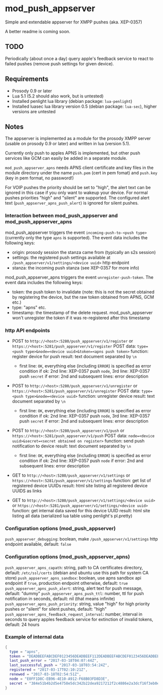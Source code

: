 # mod_push_appserver
Simple and extendable appserver for XMPP pushes (aka. XEP-0357)

A better readme is coming soon.

## TODO
Periodically (about once a day) query apple's feedback service to react to failed pushes (remove push settings for given device).

## Requirements

- Prosody 0.9 or later
- Lua 5.1 (5.2 should also work, but is untested)
- Installed penlight lua library (debian package: `lua-penlight`)
- Installed luasec lua library version 0.5 (debian package: `lua-sec`), higher versions are untested

## Notes
The appserver is implemented as a module for the prosody XMPP server (usable on prosody 0.9 or later) and written in lua (version 5.1).

Currently only push to apples APNS is implemented, but other push services like GCM can easily be added in a separate module.

`mod_push_appserver_apns` needs APNS client certificate and key files in the module directory under the name `push.pem` (cert in pem fomat) and `push.key` (key in pem format, no password!)

For VOIP pushes the priority should be set to "high", the alert text can be ignored in this case if you only want to wakeup your device.
For normal pushes priorities "high" and "silent" are supported. The configured alert text (`push_appserver_apns_push_alert`) is ignored for silent pushes.

### Interaction between mod_push_appserver and mod_push_appserver_apns
mod_push_appserver triggers the event `incoming-push-to-<push type>` (currently only the type `apns` is supported).
The event data includes the following keys:
- origin: prosody session the stanza came from (typically an s2s session)
- settings: the registered push settings available at `/push_appserver/v1/settings/<device uuid>` http endpoint
- stanza: the incoming push stanza (see XEP-0357 for more info)

mod_push_appserver_apns triggers the event `unregister-push-token`.
The event data includes the following keys:
- token: the push token to invalidate (note: this is not the secret obtained by registering the device, but the raw token obtained from APNS, GCM etc.)
- type: "apns" etc.
- timestamp: the timestamp of the delete request. mod_push_appserver won't unregister the token if it was re-registered after this timestamp

### http API endpoints
- POST to `http://<host>:5280/push_appserver/v1/register` or `https://<host>:5281/push_appserver/v1/register`
  POST data: `type=<push type>&node=<device uuid>&token=<apns push token>`
  function: register device for push
  result: text document separated by `\n`
  - first line: `OK`, everything else (including `ERROR`) is specified as error condition
    if ok: 2nd line: XEP-0357 push `node`, 3rd line: XEP-0357 push `secret`
    if error: 2nd and subsequent lines: error description

- POST to `http://<host>:5280/push_appserver/v1/unregister` or `https://<host>:5281/push_appserver/v1/unregister`
  POST data: `type=<push type>&node=<device uuid>`
  function: unregister device
  result: text document separated by `\n`
  - first line: `OK`, everything else (including `ERROR`) is specified as error condition
    if ok: 2nd line: XEP-0357 push `node`, 3rd line: XEP-0357 push `secret`
    if error: 2nd and subsequent lines: error description

- POST to `http://<host>:5280/push_appserver/v1/push` or `https://<host>:5281/push_appserver/v1/push`
  POST data: `node=<device uuid>&secret=<secret obtained on register>`
  function: send push notification to device
  result: text document separated by `\n`
  - first line: `OK`, everything else (including `ERROR`) is specified as error condition
    if ok: 2nd line: XEP-0357 push `node`
    if error: 2nd and subsequent lines: error description

- GET to `http://<host>:5280/push_appserver/v1/settings` or `https://<host>:5281/push_appserver/v1/settings`
  function: get list of registered device UUIDs
  result: html site listing all registered device UUIDS as links

- GET to `http://<host>:5280/push_appserver/v1/settings/<device uuid>` or `https://<host>:5281/push_appserver/v1/settings/<device uuid>`
  function: get internal data saved for this device UUID
  result: html site listing all data (serialized lua table using penlight's pl.pretty)

### Configuration options (mod_push_appserver)
`push_appserver_debugging`: boolean, make `/push_appserver/v1/settings` http endpoint available, default: `false`

### Configuration options (mod_push_appserver_apns)
`push_appserver_apns_capath`: string, path to CA certificates directory, default: `/etc/ssl/certs` (debian and ubuntu use this path for system CA store)
`push_appserver_apns_sandbox`: boolean, use apns sandbox api endpoint if `true`, production endpoint otherwise, default: `true`
`push_appserver_apns_push_alert`: string, alert text for push message, default: "dummy"
`push_appserver_apns_push_ttl`: number, ttl for push notification in seconds, default: nil (that means infinite)
`push_appserver_apns_push_priority`: string, value "high" for high priority pushes or "silent" for silent pushes, default: "high"
`push_appserver_apns_feedback_request_interval`: number, interval in seconds to query apples feedback service for extinction of invalid tokens, default: 24 hours

### Example of internal data
```lua
{
  type = "apns",
  token = "DEADBEEFABCDEF0123456DEADBEEF112DEADBEEFABCDEF0123456DEADBEEF112",
  last_push_error = "2017-03-18T04:07:44Z",
  last_successful_push = "2017-03-18T03:54:24Z",
  registered = "2017-03-17T02:10:21Z",
  renewed = "2017-03-18T02:54:51Z",
  node = "E0FF1D8C-EB96-4E10-A912-F68B03FD8D3E",
  secret = "384e51b4b2d5e4758e5dc342b22dea9217212f2c4886e2a3dcf16f3eb0eb3807"
}
```
